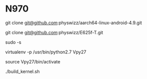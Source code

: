
# N970



git clone git@github.com:physwizz/aarch64-linux-android-4.9.git

git clone git@github.com:physwizz/E625f-T.git



sudo -s


virtualenv -p /usr/bin/python2.7 Vpy27

source Vpy27/bin/activate

./build_kernel.sh

